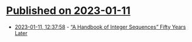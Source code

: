 # [Published on 2023-01-11](index.md)

* [2023-01-11, 12:37:58](https://news.ycombinator.com/item?id=34337707) - [“A Handbook of Integer Sequences” Fifty Years Later](https://arxiv.org/abs/2301.03149)
